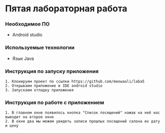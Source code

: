 
# Пятая лабораторная работа




### Необходимое ПО

* Android studio

### Используемые технологии

* Язык Java

### Инструкция по запуску приложения

    1. Клонируем проект по ссылки https://github.com/meowaali/laba5
    2. Открываем приложение в IDE android studio
    3. Запускаем отладку приложения
    
### Инструкция по работе с приложением

    1. В главном окне появилось кнопка "Список посещений" нажав на неё нас выводит на второе окно
    2. В окне два мы можем увидеть записи прошлых посещений салона их дату и цену
